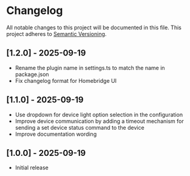 # Changelog

All notable changes to this project will be documented in this file. This
project adheres to [Semantic Versioning](https://semver.org/spec/v2.0.0.html).

## [1.2.0] - 2025-09-19

- Rename the plugin name in settings.ts to match the name in package.json
- Fix changelog format for Homebridge UI

## [1.1.0] - 2025-09-19

- Use dropdown for device light option selection in the configuration
- Improve device communication by adding a timeout mechanism for sending a set
  device status command to the device
- Improve documentation wording

## [1.0.0] - 2025-09-19

- Initial release
